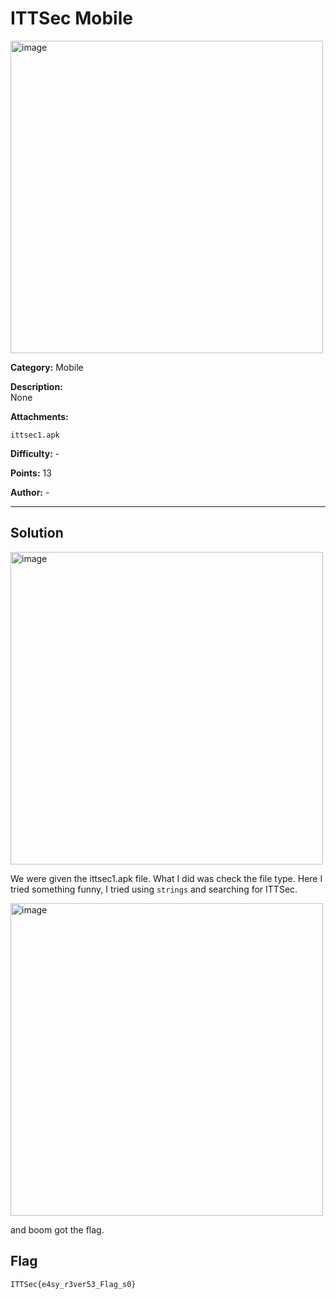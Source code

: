 # ITTSec Mobile

<img width="500" height="500" alt="image" src="https://github.com/user-attachments/assets/7fcbf0f8-1e72-49f6-8156-bf394f3650c3" />

**Category:** Mobile  

**Description:**  
None 

**Attachments:** 
```
ittsec1.apk
```

**Difficulty:** -  

**Points:** 13

**Author:** - 

---

## Solution
<img width="500" height="500" alt="image" src="https://github.com/user-attachments/assets/d30a9525-4730-4672-81dd-b24acd1f4ba7" />

We were given the ittsec1.apk file. What I did was check the file type. Here I tried something funny, I tried using ```strings``` and searching for ITTSec.

<img width="500" height="500" alt="image" src="https://github.com/user-attachments/assets/32aea043-ddeb-4c7e-97be-c8382b448599" />

and boom got the flag.

## Flag

```
ITTSec{e4sy_r3ver53_Flag_s0}
```
